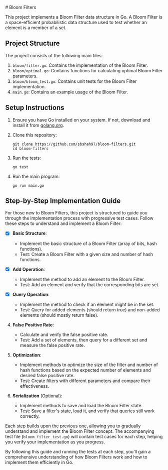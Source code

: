 # Bloom Filters

This project implements a Bloom Filter data structure in Go. A Bloom Filter is a space-efficient probabilistic data structure used to test whether an element is a member of a set.

## Project Structure

The project consists of the following main files:

1. `bloom/filter.go`: Contains the implementation of the Bloom Filter.
2. `bloom/optimal.go`: Contains functions for calculating optimal Bloom Filter parameters.
3. `bloom/bloom_test.go`: Contains unit tests for the Bloom Filter implementation.
4. `main.go`: Contains an example usage of the Bloom Filter.

## Setup Instructions

1. Ensure you have Go installed on your system. If not, download and install it from [golang.org](https://golang.org/).

2. Clone this repository:
   ```
   git clone https://github.com/sbshah97/bloom-filters.git
   cd bloom-filters
   ```

3. Run the tests:
   ```
   go test
   ```

4. Run the main program:
   ```
   go run main.go
   ```

## Step-by-Step Implementation Guide

For those new to Bloom Filters, this project is structured to guide you through the implementation process with progressive test cases. Follow these steps to understand and implement a Bloom Filter:

- [x] **Basic Structure**: 
   - Implement the basic structure of a Bloom Filter (array of bits, hash functions).
   - Test: Create a Bloom Filter with a given size and number of hash functions.

- [x] **Add Operation**: 
   - Implement the method to add an element to the Bloom Filter.
   - Test: Add an element and verify that the corresponding bits are set.

- [x] **Query Operation**: 
   - Implement the method to check if an element might be in the set.
   - Test: Query for added elements (should return true) and non-added elements (should mostly return false).

4. **False Positive Rate**: 
   - Calculate and verify the false positive rate.
   - Test: Add a set of elements, then query for a different set and measure the false positive rate.

5. **Optimization**: 
   - Implement methods to optimize the size of the filter and number of hash functions based on the expected number of elements and desired false positive rate.
   - Test: Create filters with different parameters and compare their effectiveness.

6. **Serialization** (Optional):
   - Implement methods to save and load the Bloom Filter state.
   - Test: Save a filter's state, load it, and verify that queries still work correctly.

Each step builds upon the previous one, allowing you to gradually understand and implement the Bloom Filter concept. The accompanying test file (`bloom_filter_test.go`) will contain test cases for each step, helping you verify your implementation as you progress.

By following this guide and running the tests at each step, you'll gain a comprehensive understanding of how Bloom Filters work and how to implement them efficiently in Go.
